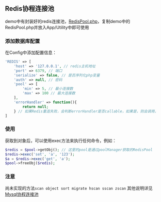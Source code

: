 ## Redis协程连接池
demo中有封装好的redis连接池，[RedisPool.php](https://github.com/easy-swoole/demo/blob/master/Application/Utility/RedisPool.php)，复制demo中的RedisPool.php并放入App/Utility中即可使用

### 添加数据库配置
在Config中添加配置信息：
```php
'REDIS' => [
    'host' => '127.0.0.1', // redis主机地址
    'port' => 6379, // 端口
    'serialize' => false, // 是否序列化php变量
    'auth' => null, // 密码
    'pool' => [
        'min' => 5, // 最小连接数
        'max' => 100 // 最大连接数
    ],
    'errorHandler' => function(){
        return null;
    } // 如果Redis重连失败，会判断errorHandler是否callable，如果是，则会调用，否则会抛出异常，请自行try
]
```

### 使用
获取到对象后，可以使用exec方法来执行任何命令，例如：
```php
$redis = $pool->getObj(); // 这里的pool是通过poolManager获取的RedisPool
$redis->exec('set', 'a', '123');
$a = $redis->exec('get', 'a');
$pool->freeObj($redis);
```

### 注意
尚未实现的方法```scan object sort migrate hscan sscan zscan```
其他说明详见[Mysql协程连接池](mysql_pool.md)
